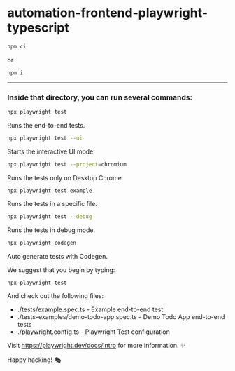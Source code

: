# automation-frontend-playwright-typescript

```sh
npm ci
```

or

```sh
npm i
```

----

### Inside that directory, you can run several commands:

```sh
npx playwright test
```
Runs the end-to-end tests.


```sh
npx playwright test --ui
```
Starts the interactive UI mode.


```sh
npx playwright test --project=chromium
```
Runs the tests only on Desktop Chrome.


```sh
npx playwright test example
```
Runs the tests in a specific file.


```sh
npx playwright test --debug
```
Runs the tests in debug mode.


```sh
npx playwright codegen
```
Auto generate tests with Codegen.


We suggest that you begin by typing:

    npx playwright test

And check out the following files:
  - ./tests/example.spec.ts - Example end-to-end test
  - ./tests-examples/demo-todo-app.spec.ts - Demo Todo App end-to-end tests
  - ./playwright.config.ts - Playwright Test configuration

Visit https://playwright.dev/docs/intro for more information. ✨

Happy hacking! 🎭